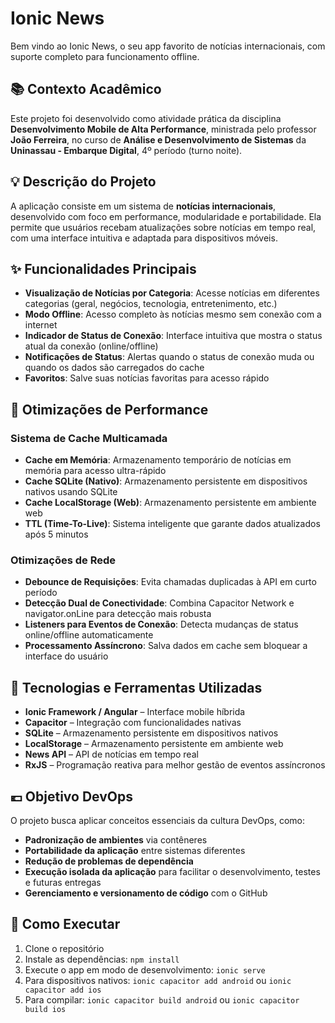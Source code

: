 # Ionic News

Bem vindo ao Ionic News, o seu app favorito de notícias internacionais, com suporte completo para funcionamento offline.

## 📚 Contexto Acadêmico

Este projeto foi desenvolvido como atividade prática da disciplina **Desenvolvimento Mobile de Alta Performance**, ministrada pelo professor **João Ferreira**, no curso de **Análise e Desenvolvimento de Sistemas** da **Uninassau - Embarque Digital**, 4º período (turno noite).

## 💡 Descrição do Projeto

A aplicação consiste em um sistema de **notícias internacionais**, desenvolvido com foco em performance, modularidade e portabilidade. Ela permite que usuários recebam atualizações sobre notícias em tempo real, com uma interface intuitiva e adaptada para dispositivos móveis.

## ✨ Funcionalidades Principais

- **Visualização de Notícias por Categoria**: Acesse notícias em diferentes categorias (geral, negócios, tecnologia, entretenimento, etc.)
- **Modo Offline**: Acesso completo às notícias mesmo sem conexão com a internet
- **Indicador de Status de Conexão**: Interface intuitiva que mostra o status atual da conexão (online/offline)
- **Notificações de Status**: Alertas quando o status de conexão muda ou quando os dados são carregados do cache
- **Favoritos**: Salve suas notícias favoritas para acesso rápido

## 🚀 Otimizações de Performance

### Sistema de Cache Multicamada

- **Cache em Memória**: Armazenamento temporário de notícias em memória para acesso ultra-rápido
- **Cache SQLite (Nativo)**: Armazenamento persistente em dispositivos nativos usando SQLite
- **Cache LocalStorage (Web)**: Armazenamento persistente em ambiente web
- **TTL (Time-To-Live)**: Sistema inteligente que garante dados atualizados após 5 minutos

### Otimizações de Rede

- **Debounce de Requisições**: Evita chamadas duplicadas à API em curto período
- **Detecção Dual de Conectividade**: Combina Capacitor Network e navigator.onLine para detecção mais robusta
- **Listeners para Eventos de Conexão**: Detecta mudanças de status online/offline automaticamente
- **Processamento Assíncrono**: Salva dados em cache sem bloquear a interface do usuário

## 🔧 Tecnologias e Ferramentas Utilizadas

- **Ionic Framework / Angular** – Interface mobile híbrida
- **Capacitor** – Integração com funcionalidades nativas
- **SQLite** – Armazenamento persistente em dispositivos nativos
- **LocalStorage** – Armazenamento persistente em ambiente web
- **News API** – API de notícias em tempo real
- **RxJS** – Programação reativa para melhor gestão de eventos assíncronos

## 💶 Objetivo DevOps

O projeto busca aplicar conceitos essenciais da cultura DevOps, como:

- **Padronização de ambientes** via contêneres
- **Portabilidade da aplicação** entre sistemas diferentes
- **Redução de problemas de dependência**
- **Execução isolada da aplicação** para facilitar o desenvolvimento, testes e futuras entregas
- **Gerenciamento e versionamento de código** com o GitHub

## 📱 Como Executar

1. Clone o repositório
2. Instale as dependências: `npm install`
3. Execute o app em modo de desenvolvimento: `ionic serve`
4. Para dispositivos nativos: `ionic capacitor add android` ou `ionic capacitor add ios`
5. Para compilar: `ionic capacitor build android` ou `ionic capacitor build ios`
